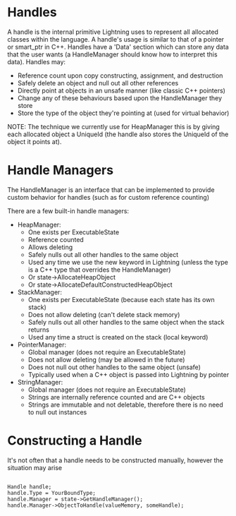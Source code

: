 # Handles

A handle is the internal primitive Lightning uses to represent all allocated classes within the language. A handle's usage is similar to that of a pointer or smart_ptr in C++. Handles have a 'Data' section which can store any data that the user wants (a HandleManager should know how to interpret this data). Handles may:

- Reference count upon copy constructing, assignment, and destruction
- Safely delete an object and null out all other references
- Directly point at objects in an unsafe manner (like classic C++ pointers)
- Change any of these behaviours based upon the HandleManager they store
- Store the type of the object they're pointing at (used for virtual behavior)

NOTE: The technique we currently use for HeapManager this is by giving each allocated object a UniqueId (the handle also stores the UniqueId of the object it points at).

 #  Handle Managers

The HandleManager is an interface that can be implemented to provide custom behavior for handles (such as for custom reference counting)

There are a few built-in handle managers:

- HeapManager:
   - One exists per ExecutableState
   - Reference counted
   - Allows deleting
   - Safely nulls out all other handles to the same object
   - Used any time we use the new keyword in Lightning (unless the type is a C++ type that overrides the HandleManager)
   - Or state->AllocateHeapObject
   - Or state->AllocateDefaultConstructedHeapObject
- StackManager:
   - One exists per ExecutableState (because each state has its own stack)
   - Does not allow deleting (can't delete stack memory)
   - Safely nulls out all other handles to the same object when the stack returns
   - Used any time a struct is created on the stack (local keyword)
-  PointerManager:
    - Global manager (does not require an ExecutableState)
    - Does not allow deleting (may be allowed in the future)
    - Does not null out other handles to the same object (unsafe)
    - Typically used when a C++ object is passed into Lightning by pointer
- StringManager:
   - Global manager (does not require an ExecutableState)
   - Strings are internally reference counted and are C++ objects
   - Strings are immutable and not deletable, therefore there is no need to null out instances

 #  Constructing a Handle
It's not often that a handle needs to be constructed manually, however the situation may arise
<pre><code class="language-csharp">
Handle handle;
handle.Type = YourBoundType;
handle.Manager = state->GetHandleManager<ManagerType>();
handle.Manager->ObjectToHandle(valueMemory, someHandle);
</code></pre>

 
